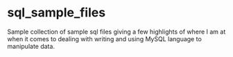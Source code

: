 # sql_sample_files
Sample collection of sample sql files giving a few highlights of where I am at when it comes to dealing with writing and using MySQL language to manipulate data. 
